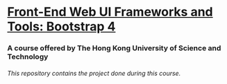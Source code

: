 # [Front-End Web UI Frameworks and Tools: Bootstrap 4](https://www.coursera.org/learn/bootstrap-4/)
### A course offered by The Hong Kong University of Science and Technology

###### This repository contains the project done during this course.